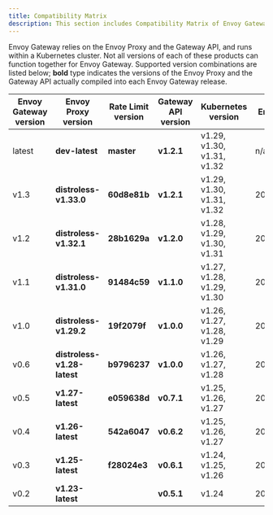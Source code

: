 ```yaml
---
title: Compatibility Matrix
description: This section includes Compatibility Matrix of Envoy Gateway.
---
```


Envoy Gateway relies on the Envoy Proxy and the Gateway API, and runs within a Kubernetes cluster. Not all versions of each of these products can function together for Envoy Gateway. Supported version combinations are listed below; **bold** type indicates the versions of the Envoy Proxy and the Gateway API actually compiled into each Envoy Gateway release.

| Envoy Gateway version | Envoy Proxy version         | Rate Limit version | Gateway API version | Kubernetes version         |  End of Life |
|-----------------------|-----------------------------|--------------------|---------------------|----------------------------|--------------|
| latest                | **dev-latest**              | **master**         | **v1.2.1**          | v1.29, v1.30, v1.31, v1.32 |  n/a         |
| v1.3                  | **distroless-v1.33.0**      | **60d8e81b**       | **v1.2.1**          | v1.29, v1.30, v1.31, v1.32 |  2025/07/30  |
| v1.2                  | **distroless-v1.32.1**      | **28b1629a**       | **v1.2.0**          | v1.28, v1.29, v1.30, v1.31 |  2025/05/06  |
| v1.1                  | **distroless-v1.31.0**      | **91484c59**       | **v1.1.0**          | v1.27, v1.28, v1.29, v1.30 |  2025/01/22  |
| v1.0                  | **distroless-v1.29.2**      | **19f2079f**       | **v1.0.0**          | v1.26, v1.27, v1.28, v1.29 |  2024/09/13  |
| v0.6                  | **distroless-v1.28-latest** | **b9796237**       | **v1.0.0**          | v1.26, v1.27, v1.28        |  2024/05/02  |
| v0.5                  | **v1.27-latest**            | **e059638d**       | **v0.7.1**          | v1.25, v1.26, v1.27        |  2024/01/02  |
| v0.4                  | **v1.26-latest**            | **542a6047**       | **v0.6.2**          | v1.25, v1.26, v1.27        |  2023/10/24  |
| v0.3                  | **v1.25-latest**            | **f28024e3**       | **v0.6.1**          | v1.24, v1.25, v1.26        |  2023/08/09  |
| v0.2                  | **v1.23-latest**            |                    | **v0.5.1**          | v1.24                      |  2023/04/20  |
